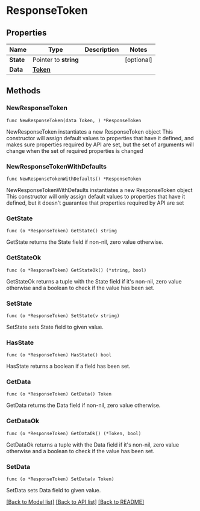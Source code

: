 # ResponseToken

## Properties

Name | Type | Description | Notes
------------ | ------------- | ------------- | -------------
**State** | Pointer to **string** |  | [optional] 
**Data** | [**Token**](Token.md) |  | 

## Methods

### NewResponseToken

`func NewResponseToken(data Token, ) *ResponseToken`

NewResponseToken instantiates a new ResponseToken object
This constructor will assign default values to properties that have it defined,
and makes sure properties required by API are set, but the set of arguments
will change when the set of required properties is changed

### NewResponseTokenWithDefaults

`func NewResponseTokenWithDefaults() *ResponseToken`

NewResponseTokenWithDefaults instantiates a new ResponseToken object
This constructor will only assign default values to properties that have it defined,
but it doesn't guarantee that properties required by API are set

### GetState

`func (o *ResponseToken) GetState() string`

GetState returns the State field if non-nil, zero value otherwise.

### GetStateOk

`func (o *ResponseToken) GetStateOk() (*string, bool)`

GetStateOk returns a tuple with the State field if it's non-nil, zero value otherwise
and a boolean to check if the value has been set.

### SetState

`func (o *ResponseToken) SetState(v string)`

SetState sets State field to given value.

### HasState

`func (o *ResponseToken) HasState() bool`

HasState returns a boolean if a field has been set.

### GetData

`func (o *ResponseToken) GetData() Token`

GetData returns the Data field if non-nil, zero value otherwise.

### GetDataOk

`func (o *ResponseToken) GetDataOk() (*Token, bool)`

GetDataOk returns a tuple with the Data field if it's non-nil, zero value otherwise
and a boolean to check if the value has been set.

### SetData

`func (o *ResponseToken) SetData(v Token)`

SetData sets Data field to given value.



[[Back to Model list]](../README.md#documentation-for-models) [[Back to API list]](../README.md#documentation-for-api-endpoints) [[Back to README]](../README.md)


